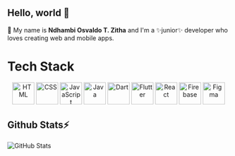 ## Hello, world 👋

💬 My name is **Ndhambi Osvaldo T. Zitha** and I'm a ✨junior✨ developer who loves creating web and mobile apps.
<h1>Tech Stack</h1>
<p align="center">
  <!-- Core Skills -->
  <img src="https://skillicons.dev/icons?i=html" alt="HTML" width="50" />
  <img src="https://skillicons.dev/icons?i=css" alt="CSS" width="50" />
  <img src="https://skillicons.dev/icons?i=javascript" alt="JavaScript" width="50" />
  <img src="https://skillicons.dev/icons?i=java" alt="Java" width="50" />
  <img src="https://skillicons.dev/icons?i=dart" alt="Dart" width="50" />
  <img src="https://skillicons.dev/icons?i=flutter" alt="Flutter" width="50" />
  <img src="https://skillicons.dev/icons?i=react" alt="React" width="50" />
  <img src="https://skillicons.dev/icons?i=firebase" alt="Firebase" width="50" />
  <img src="https://skillicons.dev/icons?i=figma" alt="Figma" width="50" />
</p>

## Github Stats⚡
![GitHub Stats](https://github-readme-stats.vercel.app/api?username=Ndhambii&show_icons=true&theme=radical)

